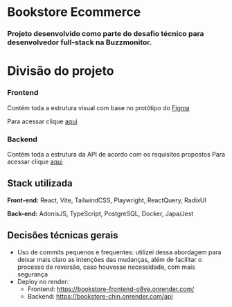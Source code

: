 # Bookstore Ecommerce

### Projeto desenvolvido como parte do desafio técnico para desenvolvedor full-stack na Buzzmonitor.

# Divisão do projeto

### Frontend

Contém toda a estrutura visual com base no protótipo do [Figma](https://www.figma.com/design/cHOmIJPhHhkFfRSls5SSgr/-buzzcreator--Etapa-Desafio?node-id=3-69)

Para acessar clique [aqui](https://github.com/heitorvaldeger/bookstore/tree/main/frontend)

### Backend

Contém toda a estrutura da API de acordo com os requisitos propostos
Para acessar clique [aqui](https://github.com/heitorvaldeger/bookstore/tree/main/backend)

## Stack utilizada

**Front-end:** React, Vite, TailwindCSS, Playwright, ReactQuery, RadixUI

**Back-end:** AdonisJS, TypeScript, PostgreSQL, Docker, Japa/Jest

## Decisões técnicas gerais

- Uso de commits pequenos e frequentes: utilizei dessa abordagem para deixar mais claro as intenções das mudanças, além de facilitar o processo de reversão, caso houvesse necessidade, com mais segurança
- Deploy no render:
  - Frontend: https://bookstore-frontend-o8ye.onrender.com/
  - Backend: https://bookstore-chin.onrender.com/api
